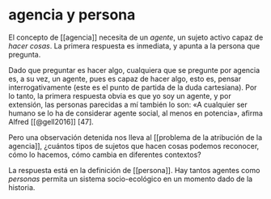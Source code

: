 # agencia y persona
El concepto de [[agencia]] necesita de un *agente*, un sujeto activo capaz de *hacer cosas*. La primera respuesta es inmediata, y apunta a la persona que pregunta.

Dado que preguntar es hacer algo, cualquiera que se pregunte por agencia es, a su vez, un agente, pues es capaz de hacer algo, esto es, pensar interrogativamente (este es el punto de partida de la duda cartesiana). Por lo tanto, la primera respuesta obvia es que yo soy un agente, y por extensión, las personas parecidas a mí también lo son: «A cualquier ser humano se lo ha de considerar agente social, al menos en potencia», afirma Alfred [[@gell2016]] [47].

Pero una observación detenida nos lleva al [[problema de la atribución de la agencia]], ¿cuántos tipos de sujetos que hacen cosas podemos reconocer, cómo lo hacemos, cómo cambia en diferentes contextos?

La respuesta está en la definición de [[persona]]. Hay tantos agentes como *personas* permita un sistema socio-ecológico en un momento dado de la historia.
